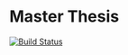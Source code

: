 # Master Thesis
[![Build Status](https://travis-ci.com/Polpetta/Master-Thesis.svg?token=ci1gnGXmpJTvBk4nzckq&branch=master)](https://travis-ci.com/Polpetta/Master-Thesis)
